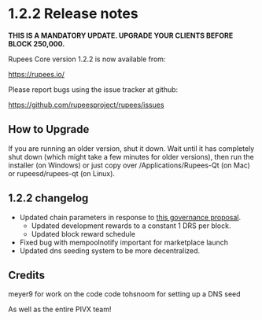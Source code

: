 1.2.2 Release notes
====================

**THIS IS A MANDATORY UPDATE. UPGRADE YOUR CLIENTS BEFORE BLOCK 250,000.**

Rupees Core version 1.2.2 is now available from:

  https://rupees.io/

Please report bugs using the issue tracker at github:

  https://github.com/rupeesproject/rupees/issues


How to Upgrade
--------------

If you are running an older version, shut it down. Wait until it has completely
shut down (which might take a few minutes for older versions), then run the
installer (on Windows) or just copy over /Applications/Rupees-Qt (on Mac) or
rupeesd/rupees-qt (on Linux).


1.2.2 changelog
----------------

- Updated chain parameters in response to [this governance proposal](https://forum.rupees.io/t/block-reward-extension/81).
  - Updated development rewards to a constant 1 DRS per block.
  - Updated block reward schedule
- Fixed bug with mempoolnotify important for marketplace launch
- Updated dns seeding system to be more decentralized.


Credits
--------

meyer9 for work on the code code
tohsnoom for setting up a DNS seed

As well as the entire PIVX team!